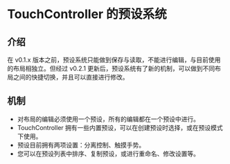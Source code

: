 # TouchController 的预设系统

## 介绍

在 v0.1.x 版本之前，预设系统只能做到保存与读取，不能进行编辑，与目前使用的布局相独立。但经过 v0.2.1 更新后，预设系统有了新的机制，可以做到不同布局之间的快捷切换，并且可以直接进行修改。

## 机制

- 对布局的编辑必须使用一个预设，所有的编辑都在一个预设中进行。
- TouchController 拥有一些内置预设，可以在创建预设时选择，或在预设模式下使用。
- 预设目前拥有两项设置：分离控制、触摸手势。
- 您可以在预设列表中排序、复制预设，或进行重命名、修改设置等。
